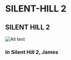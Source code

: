 # SILENT-HILL 2
## SILENT HILL 2
![Alt text](https://shared.akamai.steamstatic.com/store_item_assets/steam/apps/2124490/header.jpg?t=1744248682 "Optional title text")

### In Silent Hill 2, James
